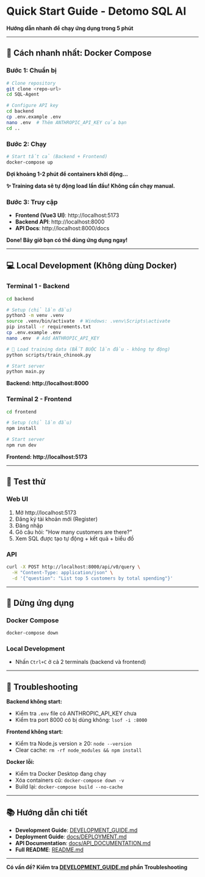 # Quick Start Guide - Detomo SQL AI

**Hướng dẫn nhanh để chạy ứng dụng trong 5 phút**

---

## 🚀 Cách nhanh nhất: Docker Compose

### Bước 1: Chuẩn bị

```bash
# Clone repository
git clone <repo-url>
cd SQL-Agent

# Configure API key
cd backend
cp .env.example .env
nano .env  # Thêm ANTHROPIC_API_KEY của bạn
cd ..
```

### Bước 2: Chạy

```bash
# Start tất cả (Backend + Frontend)
docker-compose up
```

**Đợi khoảng 1-2 phút để containers khởi động...**

**✨ Training data sẽ tự động load lần đầu! Không cần chạy manual.**

### Bước 3: Truy cập

- **Frontend (Vue3 UI)**: http://localhost:5173
- **Backend API**: http://localhost:8000
- **API Docs**: http://localhost:8000/docs

**Done! Bây giờ bạn có thể dùng ứng dụng ngay!**

---

## 💻 Local Development (Không dùng Docker)

### Terminal 1 - Backend

```bash
cd backend

# Setup (chỉ lần đầu)
python3 -m venv .venv
source .venv/bin/activate  # Windows: .venv\Scripts\activate
pip install -r requirements.txt
cp .env.example .env
nano .env  # Add ANTHROPIC_API_KEY

# 🔴 Load training data (BẮT BUỘC lần đầu - không tự động)
python scripts/train_chinook.py

# Start server
python main.py
```

**Backend: http://localhost:8000**

### Terminal 2 - Frontend

```bash
cd frontend

# Setup (chỉ lần đầu)
npm install

# Start server
npm run dev
```

**Frontend: http://localhost:5173**

---

## 📝 Test thử

### Web UI
1. Mở http://localhost:5173
2. Đăng ký tài khoản mới (Register)
3. Đăng nhập
4. Gõ câu hỏi: "How many customers are there?"
5. Xem SQL được tạo tự động + kết quả + biểu đồ

### API
```bash
curl -X POST http://localhost:8000/api/v0/query \
  -H "Content-Type: application/json" \
  -d '{"question": "List top 5 customers by total spending"}'
```

---

## 🛑 Dừng ứng dụng

### Docker Compose
```bash
docker-compose down
```

### Local Development
- Nhấn `Ctrl+C` ở cả 2 terminals (backend và frontend)

---

## 🔧 Troubleshooting

**Backend không start:**
- Kiểm tra `.env` file có ANTHROPIC_API_KEY chưa
- Kiểm tra port 8000 có bị dùng không: `lsof -i :8000`

**Frontend không start:**
- Kiểm tra Node.js version ≥ 20: `node --version`
- Clear cache: `rm -rf node_modules && npm install`

**Docker lỗi:**
- Kiểm tra Docker Desktop đang chạy
- Xóa containers cũ: `docker-compose down -v`
- Build lại: `docker-compose build --no-cache`

---

## 📚 Hướng dẫn chi tiết

- **Development Guide**: [DEVELOPMENT_GUIDE.md](DEVELOPMENT_GUIDE.md)
- **Deployment Guide**: [docs/DEPLOYMENT.md](docs/DEPLOYMENT.md)
- **API Documentation**: [docs/API_DOCUMENTATION.md](docs/API_DOCUMENTATION.md)
- **Full README**: [README.md](README.md)

---

**Có vấn đề? Kiểm tra [DEVELOPMENT_GUIDE.md](DEVELOPMENT_GUIDE.md) phần Troubleshooting**
